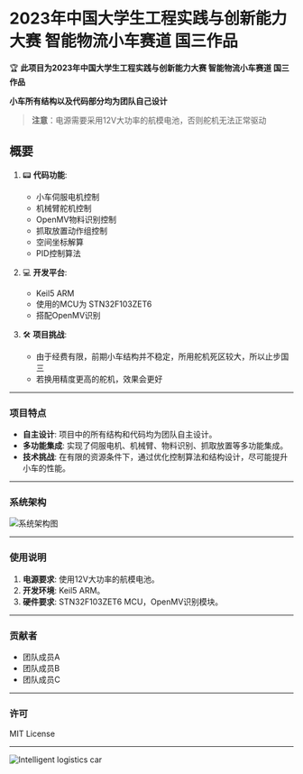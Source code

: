 # 2023年中国大学生工程实践与创新能力大赛 智能物流小车赛道 国三作品

🏆 **此项目为2023年中国大学生工程实践与创新能力大赛 智能物流小车赛道 国三作品**

**小车所有结构以及代码部分均为团队自己设计**

> **注意**：电源需要采用12V大功率的航模电池，否则舵机无法正常驱动

## 概要
1. 📟 **代码功能**:
    - 小车伺服电机控制
    - 机械臂舵机控制
    - OpenMV物料识别控制
    - 抓取放置动作组控制
    - 空间坐标解算
    - PID控制算法

2. 💻 **开发平台**:
    - Keil5 ARM
    - 使用的MCU为 STN32F103ZET6
    - 搭配OpenMV识别

3. 🛠️ **项目挑战**:
    - 由于经费有限，前期小车结构并不稳定，所用舵机死区较大，所以止步国三
    - 若换用精度更高的舵机，效果会更好

---

### 项目特点
- **自主设计**: 项目中的所有结构和代码均为团队自主设计。
- **多功能集成**: 实现了伺服电机、机械臂、物料识别、抓取放置等多功能集成。
- **技术挑战**: 在有限的资源条件下，通过优化控制算法和结构设计，尽可能提升小车的性能。

---

### 系统架构

![系统架构图](https://example.com/system-architecture-diagram.png)

---

### 使用说明
1. **电源要求**: 使用12V大功率的航模电池。
2. **开发环境**: Keil5 ARM。
3. **硬件要求**: STN32F103ZET6 MCU，OpenMV识别模块。

---

### 贡献者
- 团队成员A
- 团队成员B
- 团队成员C

---

### 许可
MIT License

---

![Intelligent logistics car](https://github.com/pieceofApple/Intelligent-logistics-car/assets/116827010/be330736-23dc-4e8e-8699-e410823b9ec5)
